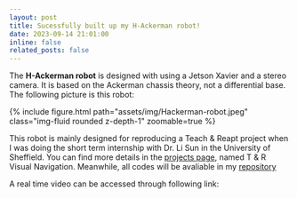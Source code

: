 ```yaml
---
layout: post
title: Sucessfully built up my H-Ackerman robot!
date: 2023-09-14 21:01:00
inline: false
related_posts: false
---
```


The **H-Ackerman robot** is designed with using a Jetson Xavier and a stereo camera. It is based on the Ackerman chassis theory, not a differential base. The following picture is this robot:

<div class="row mt-3">
    <div class="col-sm mt-3 mt-md-0">
        {% include figure.html path="assets/img/Hackerman-robot.jpeg" class="img-fluid rounded z-depth-1" zoomable=true %}
    </div>
</div>

This robot is mainly designed for reproducing a Teach & Reapt project when I was doing the short term internship with Dr. Li Sun in the University of Sheffield. You can find more details in the [ projects page](https://neuronsvision.com/projects/4_project/), named T & R Visual Navigation. Meanwhile, all codes will be avaliable in my [repository](https://github.com/LiZheng1997/H-Ackerman-Robot)

A real time video can be accessed through following link: